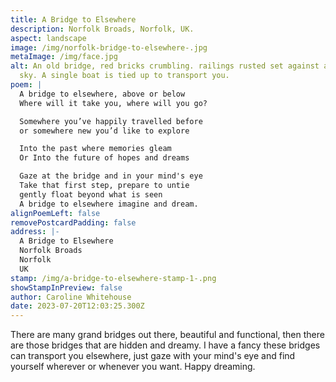 ```yaml
---
title: A Bridge to Elsewhere
description: Norfolk Broads, Norfolk, UK.
aspect: landscape
image: /img/norfolk-bridge-to-elsewhere-.jpg
metaImage: /img/face.jpg
alt: An old bridge, red bricks crumbling. railings rusted set against a stormy
  sky. A single boat is tied up to transport you.
poem: |
  A bridge to elsewhere, above or below
  Where will it take you, where will you go?

  Somewhere you’ve happily travelled before
  or somewhere new you’d like to explore

  Into the past where memories gleam
  Or Into the future of hopes and dreams

  Gaze at the bridge and in your mind's eye
  Take that first step, prepare to untie
  gently float beyond what is seen
  A bridge to elsewhere imagine and dream.
alignPoemLeft: false
removePostcardPadding: false
address: |-
  A Bridge to Elsewhere
  Norfolk Broads
  Norfolk
  UK
stamp: /img/a-bridge-to-elsewhere-stamp-1-.png
showStampInPreview: false
author: Caroline Whitehouse
date: 2023-07-20T12:03:25.300Z
---
```

There are many grand bridges out there, beautiful and functional, then there are those bridges that are hidden and dreamy. I have a fancy these bridges can transport you elsewhere, just gaze with your mind's eye and find yourself wherever or whenever you want. Happy dreaming.



<!--EndFragment-->